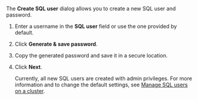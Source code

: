 The **Create SQL user** dialog allows you to create a new SQL user and password.

1. Enter a username in the **SQL user** field or use the one provided by default.
1. Click **Generate & save password**.
1. Copy the generated password and save it in a secure location.
1. Click **Next**.

    Currently, all new SQL users are created with admin privileges. For more information and to change the default settings, see [Manage SQL users on a cluster](https://www.cockroachlabs.com/docs/cockroachcloud/managing-access#manage-sql-users-on-a-cluster).